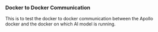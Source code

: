 ### Docker to Docker Communication

This is to test the docker to docker communication between the Apollo docker and the docker on which AI model is running. 
